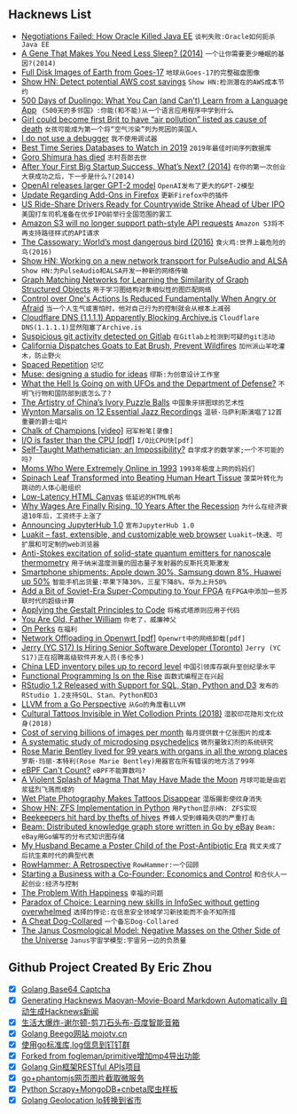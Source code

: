 ## Hacknews List


- [Negotiations Failed: How Oracle Killed Java EE](https://headcrashing.wordpress.com/2019/05/03/negotiations-failed-how-oracle-killed-java-ee/)  `谈判失败:Oracle如何扼杀Java EE`
- [A Gene That Makes You Need Less Sleep? (2014)](https://www.newyorker.com/science/maria-konnikova/a-gene-makes-you-need-less-sleep)  `一个让你需要更少睡眠的基因?(2014)`
- [Full Disk Images of Earth from Goes-17](http://esorensen.com/goes-part-1/)  `地球从Goes-17的完整磁盘图像`
- [Show HN: Detect potential AWS cost savings](https://github.com/mlabouardy/komiser)  `Show HN:检测潜在的AWS成本节约`
- [500 Days of Duolingo: What You Can (and Can’t) Learn from a Language App](https://www.nytimes.com/2019/05/04/smarter-living/500-days-of-duolingo-what-you-can-and-cant-learn-from-a-language-app.html)  `《500天的多邻国》:你能(和不能)从一个语言应用程序中学到什么`
- [Girl could become first Brit to have “air pollution” listed as cause of death](https://www.cbsnews.com/news/ella-kissi-debrah-could-become-first-death-attributed-to-air-pollution-in-united-kingdom/)  `女孩可能成为第一个将“空气污染”列为死因的英国人`
- [I do not use a debugger](https://lemire.me/blog/2016/06/21/i-do-not-use-a-debugger/)  `我不使用调试器`
- [Best Time Series Databases to Watch in 2019](http://devconnected.com/4-best-time-series-databases-to-watch-in-2019/)  `2019年最佳时间序列数据库`
- [Goro Shimura has died](https://en.wikipedia.org/wiki/Goro_Shimura)  `志村吾郎去世`
- [After Your First Big Startup Success, What’s Next? (2014)](https://feld.com/archives/2014/06/first-big-success-whats-next.html)  `在你的第一次创业大获成功之后，下一步是什么?(2014)`
- [OpenAI releases larger GPT-2 model](https://openai.com/blog/better-language-models/#update)  `OpenAI发布了更大的GPT-2模型`
- [Update Regarding Add-Ons in Firefox](https://blog.mozilla.org/addons/2019/05/04/update-regarding-add-ons-in-firefox/)  `更新Firefox中的插件`
- [US Ride-Share Drivers Ready for Countrywide Strike Ahead of Uber IPO](https://www.thedrive.com/news/27824/us-ride-share-drivers-ready-for-massive-countrywide-strike-ahead-of-uber-ipo)  `美国打车司机准备在优步IPO前举行全国范围的罢工`
- [Amazon S3 will no longer support path-style API requests](https://forums.aws.amazon.com/ann.jspa?annID=6776)  `Amazon S3将不再支持路径样式的API请求`
- [The Cassowary: World’s most dangerous bird (2016)](https://www.smithsonianmag.com/science-nature/behind-scenes-national-zoo-worlds-most-dangerous-bird-180960704/)  `食火鸡:世界上最危险的鸟(2016)`
- [Show HN: Working on a new network transport for PulseAudio and ALSA](https://gavv.github.io/articles/new-network-transport/#)  `Show HN:为PulseAudio和ALSA开发一种新的网络传输`
- [Graph Matching Networks for Learning the Similarity of Graph Structured Objects](https://arxiv.org/abs/1904.12787)  `用于学习图结构对象相似性的图匹配网络`
- [Control over One&#39;s Actions Is Reduced Fundamentally When Angry or Afraid](https://digest.bps.org.uk/2019/04/30/peoples-sense-of-control-over-their-actions-is-reduced-at-a-fundamental-level-when-theyre-angry-or-afraid/)  `当一个人生气或害怕时，他对自己行为的控制就会从根本上减弱`
- [Cloudflare DNS (1.1.1.1) Apparently Blocking Archive.is](item?id=19828317)  `Cloudflare DNS(1.1.1.1)显然阻塞了Archive.is`
- [Suspicious git activity detected on Gitlab](https://about.gitlab.com/2019/05/03/suspicious-git-activity-security-update/)  `在Gitlab上检测到可疑的git活动`
- [California Dispatches Goats to Eat Brush, Prevent Wildfires](https://www.bloomberg.com/news/articles/2019-05-03/california-dispatches-goats-to-eat-brush-prevent-wildfires)  `加州派山羊吃灌木，防止野火`
- [Spaced Repetition](https://www.gwern.net/Spaced-repetition)  `记忆`
- [Muse: designing a studio for ideas](https://www.inkandswitch.com/muse-studio-for-ideas.html)  `缪斯:为创意设计工作室`
- [What the Hell Is Going on with UFOs and the Department of Defense?](https://www.thedrive.com/the-war-zone/27666/what-the-hell-is-going-on-with-ufos-and-department-of-defense)  `不明飞行物和国防部到底怎么了?`
- [The Artistry of China’s Ivory Puzzle Balls](https://www.atlasobscura.com/articles/puzzle-balls-from-guangzhou)  `中国象牙拼图球的艺术性`
- [Wynton Marsalis on 12 Essential Jazz Recordings](https://www.rollingstone.com/music/music-features/wynton-marsalis-interview-essential-jazz-recordings-821914/)  `温顿·马萨利斯演唱了12首重要的爵士唱片`
- [Chalk of Champions [video]](https://vimeo.com/333758769)  `冠军粉笔[录像]`
- [I/O is faster than the CPU [pdf]](https://penberg.org/parakernel-hotos19.pdf)  `I/O比CPU快[pdf]`
- [Self-Taught Mathematician; an Impossibility?](https://medium.com/@artagnon/self-taught-mathematician-an-impossibility-67d9b6893710)  `自学成才的数学家;一个不可能的吗?`
- [Moms Who Were Extremely Online in 1993](https://www.theatlantic.com/family/archive/2019/05/moms-who-were-extremely-online-1993/588562/)  `1993年极度上网的妈妈们`
- [Spinach Leaf Transformed into Beating Human Heart Tissue](https://news.nationalgeographic.com/2017/03/human-heart-spinach-leaf-medicine-science/)  `菠菜叶转化为跳动的人体心脏组织`
- [Low-Latency HTML Canvas](https://developers.google.com/web/updates/2019/05/desynchronized)  `低延迟的HTML帆布`
- [Why Wages Are Finally Rising, 10 Years After the Recession](https://www.nytimes.com/2019/05/02/business/economy/wage-growth-economy.html)  `为什么在经济衰退10年后，工资终于上涨了`
- [Announcing JupyterHub 1.0](https://blog.jupyter.org/announcing-jupyterhub-1-0-8fff78acad7f)  `宣布JupyterHub 1.0`
- [Luakit – fast, extensible, and customizable web browser](https://luakit.github.io/)  `Luakit—快速、可扩展和可定制的web浏览器`
- [Anti-Stokes excitation of solid-state quantum emitters for nanoscale thermometry](https://advances.sciencemag.org/content/5/5/eaav9180)  `用于纳米温度测量的固态量子发射器的反斯托克斯激发`
- [Smartphone shipments: Apple down 30%, Samsung down 8%, Huawei up 50%](https://www.forbes.com/sites/johnkoetsier/2019/05/01/smartphone-shipments-apple-down-30-samsung-down-8-but-huawei-up-50/#6cff807476b0)  `智能手机出货量:苹果下降30%，三星下降8%，华为上升50%`
- [Add a Bit of Soviet-Era Super-Computing to Your FPGA](https://hackaday.com/2019/05/03/add-a-bit-of-soviet-era-super-computing-to-your-fpga/)  `在FPGA中添加一些苏联时代的超级计算`
- [Applying the Gestalt Principles to Code](https://yetanotherchris.dev/clean-code/gestalt-principles/)  `将格式塔原则应用于代码`
- [You Are Old, Father William](https://www.firstthings.com/web-exclusives/2019/05/you-are-old-father-william)  `你老了，威廉神父`
- [On Perks](https://medium.com/@byrnehobart/every-day-companies-around-the-world-execute-a-low-risk-high-return-arbitrage-they-buy-the-time-9be6e1c1d486)  `在福利`
- [Network Offloading in Openwrt [pdf]](https://openwrtsummit.files.wordpress.com/2018/11/hauke-mehrtens.pdf)  `Openwrt中的网络卸载[pdf]`
- [Jerry (YC S17) Is Hiring Senior Software Developer (Toronto)](https://jerry.workable.com/j/089F60DE31)  `Jerry (YC S17)正在招聘高级软件开发人员(多伦多)`
- [China LED inventory piles up to record level](https://www.digitimes.com/news/a20190502PD210.html)  `中国引领库存飙升至创纪录水平`
- [Functional Programming Is on the Rise](https://medium.com/@elizarov/functional-programing-is-on-the-rise-ebd5c705eaef)  `函数式编程正在兴起`
- [RStudio 1.2 Released with Support for SQL, Stan, Python and D3](https://blog.rstudio.com/2019/04/30/rstudio-1-2-release/)  `发布的RStudio 1.2支持SQL、Stan、Python和D3`
- [LLVM from a Go Perspective](https://aykevl.nl/2019/04/llvm-from-go)  `从Go的角度看LLVM`
- [Cultural Tattoos Invisible in Wet Collodion Prints (2018)](https://fstoppers.com/film/cultural-tattoos-invisible-wet-collodion-prints-259738)  `湿胶印花隐形文化纹身(2018)`
- [Cost of serving billions of images per month](https://medium.com/p/f499620a14d0)  `每月提供数十亿张图片的成本`
- [A systematic study of microdosing psychedelics](https://doi.org/10.1371/journal.pone.0211023)  `微剂量致幻剂的系统研究`
- [Rose Marie Bentley lived for 99 years with organs in all the wrong places](https://www-m.cnn.com/2019/04/08/health/99-year-old-backward-organs-medical-oddity/index.html)  `罗斯·玛丽·本特利(Rose Marie Bentley)用器官在所有错误的地方活了99年`
- [eBPF Can&#39;t Count?](https://blog.cloudflare.com/ebpf-cant-count/)  `eBPF不能算数吗?`
- [A Violent Splash of Magma That May Have Made the Moon](https://www.nytimes.com/2019/05/01/science/moon-earth-collision.html)  `月球可能是由岩浆猛烈飞溅而成的`
- [Wet Plate Photography Makes Tattoos Disappear](https://petapixel.com/2018/07/09/wet-plate-photography-makes-tattoos-disappear/)  `湿版摄影使纹身消失`
- [Show HN: ZFS Implementation in Python](https://github.com/alcarithemad/zfsp)  `用Python显示HN: ZFS实现`
- [Beekeepers hit hard by thefts of hives](https://www.nationalgeographic.com/animals/2019/05/bee-thieves-cost-beekeepers-thousands/)  `养蜂人受到蜂箱失窃的严重打击`
- [Beam: Distributed knowledge graph store written in Go by eBay](http://github.com/eBay/beam)  `Beam: eBay用Go编写的分布式知识图存储`
- [My Husband Became a Poster Child of the Post-Antibiotic Era](https://www.thedailybeast.com/how-my-husband-became-a-poster-child-of-the-post-antibiotic-superbug-era)  `我丈夫成了后抗生素时代的典型代表`
- [RowHammer: A Retrospective](https://arxiv.org/abs/1904.09724)  `RowHammer:一个回顾`
- [Starting a Business with a Co-Founder: Economics and Control](https://khanna.cc/blog/starting-a-business-with-a-cofounder/)  `和合伙人一起创业:经济与控制`
- [The Problem With Happiness](https://athenaeumreview.org/essay/the-problem-with-happiness/)  `幸福的问题`
- [Paradox of Choice: Learning new skills in InfoSec without getting overwhelmed](https://azeria-labs.com/paradox-of-choice/)  `选择的悖论:在信息安全领域学习新技能而不会不知所措`
- [A Cheat Dog-Collared](https://literaryreview.co.uk/a-cheat-dog-collared)  `一个备忘Dog-Collared`
- [The Janus Cosmological Model: Negative Masses on the Other Side of the Universe](http://www.januscosmologicalmodel.com/negativemass)  `Janus宇宙学模型:宇宙另一边的负质量`

## Github Project Created By Eric Zhou

- [x] [Golang Base64 Captcha](https://github.com/mojocn/base64Captcha)
- [x] [Generating Hacknews Maoyan-Movie-Board Markdown Automatically 自动生成Hacknews新闻](https://github.com/dejavuzhou/md-genie)
- [x] [生活大爆炸-谢尔顿-剪刀石头布-百度智能音箱](https://github.com/mojocn/dueros-bang-game)
- [x] [Golang Beego网站 mojotv.cn](https://github.com/mojocn/www.mojotv.cn)
- [x] [使用go标准库,log信息到钉钉群](https://github.com/mojocn/dooger)
- [x] [Forked from fogleman/primitive增加mp4导出功能](https://github.com/mojocn/primitive)
- [x] [Golang Gin框架RESTful APIs项目](https://github.com/JJJJJJJerk/ezier-golang-web-api-framework)
- [x] [go+phantomjs网页图片截取微服务](https://github.com/mojocn/screen_shot)
- [x] [Python Scrapy+MongoDB+cnbeta爬虫样板](https://github.com/mojocn/scrapy_mongodb_boilerplate_cnbeta)
- [x] [Golang Geolocation Ip转换到省市](https://github.com/mojocn/ip2location)
